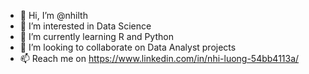 - 👋 Hi, I’m @nhilth
- 👀 I’m interested in Data Science
- 🌱 I’m currently learning R and Python
- 💞️ I’m looking to collaborate on Data Analyst projects
- 📫 Reach me on https://www.linkedin.com/in/nhi-luong-54bb4113a/

